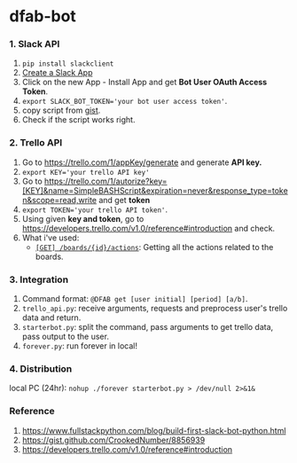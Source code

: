 # dfab-bot

### 1. Slack API 
1. `pip install slackclient` 
2. [Create a Slack App](https://api.slack.com/apps/new)
3. Click on the new App - Install App and get **Bot User OAuth Access Token**.
4. `export SLACK_BOT_TOKEN='your bot user access token'`.
5. copy script from [gist](https://github.com/mattmakai/slack-starterbot/blob/master/starterbot.py).
6. Check if the script works right. 

### 2. Trello API 
1. Go to https://trello.com/1/appKey/generate and generate **API key.**
2. `export KEY='your trello API key'`
3. Go to https://trello.com/1/autorize?key=[KEY]&name=SimpleBASHScript&expiration=never&response_type=token&scope=read,write and get **token**
4. `export TOKEN='your trello API token'`.
5. Using given **key and token**, go to https://developers.trello.com/v1.0/reference#introduction and check.
6. What i've used:
	- [`[GET] /boards/{id}/actions`](https://developers.trello.com/v1.0/reference#boardsboardidactions): Getting all the actions related to the boards.

### 3. Integration
1. Command format: `@DFAB get [user initial] [period] [a/b]`.
2. `trello_api.py`: receive arguments, requests and preprocess user's trello data and return.
3. `starterbot.py`: split the command, pass arguments to get trello data, pass output to the user.
4. `forever.py`: run forever in local!

### 4. Distribution
local PC (24hr): `nohup ./forever starterbot.py > /dev/null 2>&1&`

### Reference
1. https://www.fullstackpython.com/blog/build-first-slack-bot-python.html
2. https://gist.github.com/CrookedNumber/8856939
3. https://developers.trello.com/v1.0/reference#introduction
